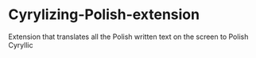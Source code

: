 # Cyrylizing-Polish-extension
Extension that translates all the Polish written text on the screen to Polish Cyryllic
